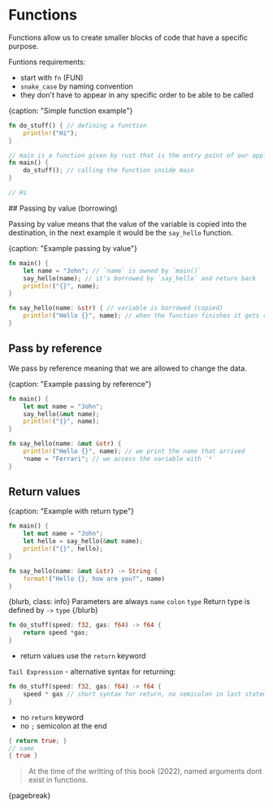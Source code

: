 # Functions

Functions allow us to create smaller blocks of code that have a specific purpose.

Funtions requirements:
* start with `fn` (FUN)
* `snake_case` by naming convention
* they don't have to appear in any specific order to be able to be called

{caption: "Simple function example"}
```rust
fn do_stuff() { // defining a function
	println!("Hi");
}

// main is a function given by rust that is the entry point of our application
fn main() {
	do_stuff(); // calling the function inside main
}

// Hi
```

## Passing by value (borrowing)

Passing by value means that the value of the variable is copied into the destination, in the next example it would be the `say_hello` function.

{caption: "Example passing by value"}
```rust
fn main() {
	let name = "John"; // `name` is owned by `main()`
	say_hello(name); // it's borrowed by `say_hello` and return back
	println!("{}", name);
}

fn say_hello(name: &str) { // variable is borrowed (copied)
	println!("Hello {}", name); // when the function finishes it gets return to the owner `main`
}
```

## Pass by reference

We pass by reference meaning that we are allowed to change the data.

{caption: "Example passing by reference"}
```rust
fn main() {
	let mut name = "John";
	say_hello(&mut name);
	println!("{}", name);
}

fn say_hello(name: &mut &str) {
	println!("Hello {}", name); // we print the name that arrived
	*name = "Ferrari"; // we access the variable with `*`
}
```

## Return values

{caption: "Example with return type"}
```rust
fn main() {
	let mut name = "John";
	let hello = say_hello(&mut name);
	println!("{}", hello);
}

fn say_hello(name: &mut &str) -> String {
	format!("Hello {}, how are you?", name)
}
```

{blurb, class: info}
Parameters are always `name` `colon` `type` 
Return type is defined by `->` `type` 
{/blurb}


```rust
fn do_stuff(speed: f32, gas: f64) -> f64 {
	return speed *gas;
}
```

- return values use the `return` keyword

`Tail Expression` - alternative syntax for returning: 

```rust
fn do_stuff(speed: f32, gas: f64) -> f64 {
	speed * gas // short syntax for return, no semicolon in last statement
}
```

- no `return` keyword
- no `;` semicolon at the end

```rust
{ return true; }
// same
{ true }
```

> At the time of the writting of this book (2022), named arguments dont exist in functions.


{pagebreak}
